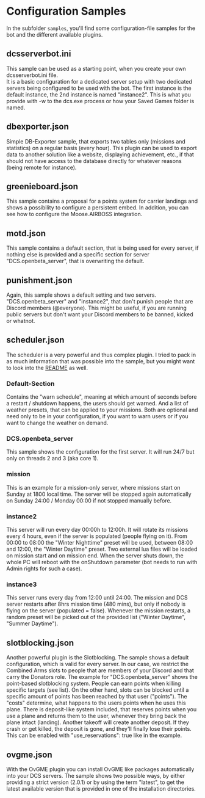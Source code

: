 # Configuration Samples
In the subfolder `samples`, you'll find some configuration-file samples for the bot and the different available plugins.

## dcsserverbot.ini
This sample can be used as a starting point, when you create your own dcsserverbot.ini file.<br/>
It is a basic configuration for a dedicated server setup with two dedicated servers being configured to be used with
the bot. The first instance is the default instance, the 2nd instance is named "instance2". This is what you provide
with -w to the dcs.exe process or how your Saved Games folder is named. 

## dbexporter.json
Simple DB-Exporter sample, that exports two tables only (missions and statistics) on a regular basis (every hour).
This plugin can be used to export data to another solution like a website, displaying achievement, etc., if that
should not have access to the database directly for whatever reasons (being remote for instance).

## greenieboard.json
This sample contains a proposal for a points system for carrier landings and shows a possibility to configure a 
persistent embed. In addition, you can see how to configure the Moose.AIRBOSS integration.

## motd.json
This sample contains a default section, that is being used for every server, if nothing else is provided and a specific
section for server "DCS.openbeta_server", that is overwriting the default.

## punishment.json
Again, this sample shows a default setting and two servers. "DCS.openbeta_server" and "instance2", that don't punish
people that are Discord members (@everyone). This might be useful, if you are running public servers but don't want
your Discord members to be banned, kicked or whatnot.

## scheduler.json
The scheduler is a very powerful and thus complex plugin. I tried to pack in as much information that was possible into
the sample, but you might want to look into the [README](../plugins/scheduler/README.md) as well.

### Default-Section
Contains the "warn schedule", meaning at which amount of seconds before a restart / shutdown happens, the users should 
get warned. And a list of weather presets, that can be applied to your missions. Both are optional and need only to be
in your configuration, if you want to warn users or if you want to change the weather on demand.

### DCS.openbeta_server
This sample shows the configuration for the first server. It will run 24/7 but only on threads 2 and 3 (aka core 1).

### mission
This is an example for a mission-only server, where missions start on Sunday at 1800 local time. The server will be 
stopped again automatically on Sunday 24:00 / Monday 00:00 if not stopped manually before.

### instance2
This server will run every day 00:00h to 12:00h. It will rotate its missions every 4 hours, even if the server
is populated (people flying on it). From 00:00 to 08:00 the "Winter Nighttime" preset will be used, between
08:00 and 12:00, the "Winter Daytime" preset.
Two external lua files will be loaded on mission start and on mission end. When the server shuts down, the whole PC 
will reboot with the onShutdown parameter (bot needs to run with Admin rights for such a case).

### instance3
This server runs every day from 12:00 until 24:00. The mission and DCS server restarts after 8hrs mission time 
(480 mins), but only if nobody is flying on the server (populated = false). Whenever the mission restarts, a random
preset will be picked out of the provided list ("Winter Daytime", "Summer Daytime").

## slotblocking.json
Another powerful plugin is the Slotblocking. The sample shows a default configuration, which is valid for every server.
In our case, we restrict the Combined Arms slots to people that are members of your Discord and that carry the Donators
role.
The example for "DCS.openbeta_server" shows the point-based slotblocking system. People can earn points when killing 
specific targets (see list). On the other hand, slots can be blocked until a specific amount of points has been reached
by that user ("points"). The "costs" determine, what happens to the users points when he uses this plane.
There is deposit-like system included, that reserves points when you use a plane and returns them to the user, whenever 
they bring back the plane intact (landing). Another takeoff will create another deposit. If they crash or get killed, 
the deposit is gone, and they'll finally lose their points. This can be enabled with "use_reservations": true like in 
the example.

## ovgme.json
With the OvGME plugin you can install OvGME like packages automatically into your DCS servers. The sample shows two
possible ways, by either providing a strict version (2.0.1) or by using the term "latest", to get the latest available
version that is provided in one of the installation directories.
